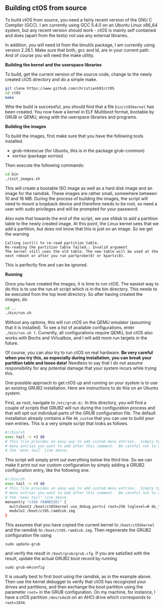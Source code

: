 ## Building ctOS from source


To build ctOS from source, you need a fairly recent version of the GNU C Compiler (GCC). I am currently using GCC 5.4.0 on an Ubuntu Linux x86_64 system, but any recent version should work - ctOS is mainly self contained and does (apart from the tests) not use any external libraries. 

In addition, you will need ld from the binutils package, I am currently using version 2.26.1. Make sure that both, gcc and ld, are in your current path. And of course you will need the make utility.

**Building the kernel and the userspace libraries**

To build, get the current version of the source code, change to the newly created ctOS directory and do a simple make.

```bash
git clone https://www.github.com/christianb93/ctOS
cd ctOS
make
```

Whe the build is successful, you should find that a file `bin/ctOSkernel` has been created. You now have a kernel in ELF Multiboot format, bootable by GRUB or QEMU, along with the userspace libraries and programs.

**Building the images**

To build the images, first make sure that you have the following tools installed.

* grub-mkrescue (for Ubuntu, this is in the package grub-common)
* xorriso (package xorriso)

Then execute the following commands:

```bash
cd bin
./init_images.sh
```

This will create a bootable ISO image as well as a hard disk image and an image for the ramdisk. These images are rather small, somewhere between 10 and 16 MB. During the process of building the images, the script will need to mount a loopback device and therefore needs to be root, so need a user with sudo privileges and will be prompted for your password.

Also note that towards the end of the script, we use sfdisk to add a partition table to the newly created image. At this point, the Linux kernel sees that we add a partition, but does not know that this is just on an image. So we get the warning

```
Calling ioctl() to re-read partition table.
Re-reading the partition table failed.: Invalid argument
The kernel still uses the old table. The new table will be used at the next reboot or after you run partprobe(8) or kpartx(8).
```

This is perfectly fine and can be ignored.

**Running**

Once you have created the images, it is time to run ctOS. The easiest way to do this is to use the run.sh script which is in the bin directory. This needs to be executed from the top level directory. So after having created the images, do

```bash 
cd ..
./bin/run.sh
```

Without any options, this will run ctOS on the QEMU emulator (assuming that it is installed). To see a list of available configurations, enter `./bin/run.sh ?`. Currently, all configurations require QEMU, but ctOS also works with Bochs and Virtualbox, and I will add more run targets in the future.

Of course, you can also try to run ctOS on real hardware. **Be very careful when you try this, as especially during installation, you can break your partition table and loose data!** Needless to say that I do not assume responsibility for any potential damage that your system incurs while trying this. 

One possible approach to get ctOS up and running on your system is to use an existing GRUB2 installation. Here are instructions to do this on an Ubuntu system.

First, as root, navigate to `/etc/grub.d/`. In this directory, you will find a couple of scripts that GRUB2 will run during the configuration process and that will spit out individual parts of the GRUB configuration file. The default installation already contains a file `40_custom` that you can use to build your own entries. This is a very simple script that looks as follows.

```bash
#!/bin/sh
exec tail -n +3 $0
# This file provides an easy way to add custom menu entries.  Simply type the
# menu entries you want to add after this comment.  Be careful not to change
# the 'exec tail' line above.
```

This script will simply print out everything below the third line. So we can make it print out our custom configuration by simply adding a GRUB2 configuration entry, like the following one.

```bash
#!/bin/sh
exec tail -n +3 $0
# This file provides an easy way to add custom menu entries.  Simply type the
# menu entries you want to add after this comment.  Be careful not to change
# the 'exec tail' line above.
menuentry "ctOS (RAMDISK)" {
  multiboot2 /boot/ctOSkernel use_debug_port=1 root=256 loglevel=0 do_test=0 
  module2 /boot/ctOS.ramdisk.img
}
```
This assumes that you have copied the current kernel to `/boot/ctOSkernel` and the ramdisk to `/boot/ctOS.ramdisk.img`. Then regenerate the GRUB2 configuration file using

```
sudo update-grub
```

and verify the result in `/boot/grub/grub.cfg`. If you are satisfied with the result, update the actual GRUB2 boot record by running

```
sudo grub-mkconfig
```

It is usually best to first boot using the ramdisk, as in the example above. Then use the kernel debugger to verify that ctOS has recognized your drives and partitions, and then exchange the boot partition using the parameter `root=` in the GRUB configuration. On my machine, for instance, I have a ctOS partition `/dev/sda10` on an AHCI drive which corresponds to `root=1034`. 


